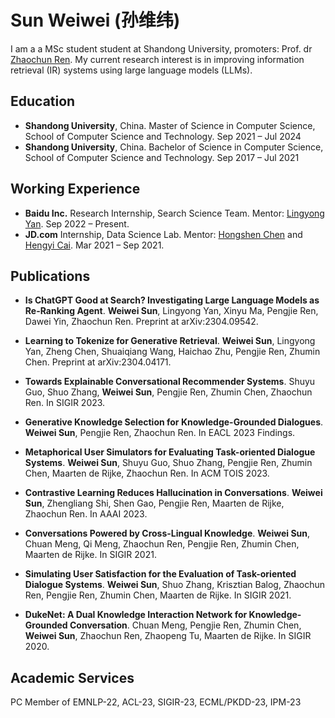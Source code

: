 # Sun Weiwei (孙维纬)

I am a a MSc student student at Shandong University, promoters: Prof. dr [Zhaochun Ren](https://ir.sdu.edu.cn/~zhaochunren/). My current research interest is in improving information retrieval (IR) systems using large language models (LLMs). 


## Education

- **Shandong University**, China. Master of Science in Computer Science, School of Computer Science and Technology. Sep 2021 – Jul 2024
- **Shandong University**, China. Bachelor of Science in Computer Science, School of Computer Science and Technology.  Sep 2017 – Jul 2021

## Working Experience

- **Baidu Inc.**  Research Internship, Search Science Team. Mentor: [Lingyong Yan](https://yanlingyong.top/). Sep 2022 – Present.
- **JD.com** Internship, Data Science Lab. Mentor: [Hongshen Chen](https://www.chenhongshen.com/) and [Hengyi Cai](https://www.caihengyi.com/). Mar 2021 – Sep 2021.


## Publications

- **Is ChatGPT Good at Search? Investigating Large Language Models as Re-Ranking Agent**. **Weiwei Sun**, Lingyong Yan, Xinyu Ma, Pengjie Ren, Dawei Yin, Zhaochun Ren. Preprint at arXiv:2304.09542.

- **Learning to Tokenize for Generative Retrieval**. **Weiwei Sun**, Lingyong Yan, Zheng Chen, Shuaiqiang Wang, Haichao Zhu, Pengjie Ren, Zhumin Chen.  Preprint at arXiv:2304.04171.

- **Towards Explainable Conversational Recommender Systems**. Shuyu Guo, Shuo Zhang, **Weiwei Sun**, Pengjie Ren, Zhumin Chen, Zhaochun Ren. In SIGIR 2023.

- **Generative Knowledge Selection for Knowledge-Grounded Dialogues**. **Weiwei Sun**, Pengjie Ren, Zhaochun Ren. In EACL 2023 Findings.

- **Metaphorical User Simulators for Evaluating Task-oriented Dialogue Systems**. **Weiwei Sun**, Shuyu Guo, Shuo Zhang, Pengjie Ren, Zhumin Chen, Maarten de Rijke, Zhaochun Ren.  In ACM TOIS 2023.

- **Contrastive Learning Reduces Hallucination in Conversations**. **Weiwei Sun**, Zhengliang Shi, Shen Gao, Pengjie Ren, Maarten de Rijke, Zhaochun Ren. In AAAI 2023.

- **Conversations Powered by Cross-Lingual Knowledge**. **Weiwei Sun**, Chuan Meng, Qi Meng, Zhaochun Ren, Pengjie Ren, Zhumin Chen, Maarten de Rijke. In SIGIR 2021.

- **Simulating User Satisfaction for the Evaluation of Task-oriented Dialogue Systems**. **Weiwei Sun**, Shuo Zhang, Krisztian Balog, Zhaochun Ren, Pengjie Ren, Zhumin Chen, Maarten de Rijke. In SIGIR 2021.

- **DukeNet: A Dual Knowledge Interaction Network for Knowledge-Grounded Conversation**. Chuan Meng, Pengjie Ren, Zhumin Chen, **Weiwei Sun**, Zhaochun Ren, Zhaopeng Tu, Maarten de Rijke. In SIGIR 2020.


## Academic Services
PC Member of EMNLP-22, ACL-23, SIGIR-23, ECML/PKDD-23, IPM-23
 
